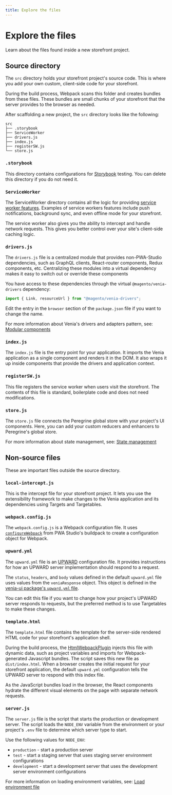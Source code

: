 ```yaml
---
title: Explore the files
---
```


# Explore the files

Learn about the files found inside a new storefront project.

## Source directory

The `src` directory holds your storefront project's source code.
This is where you add your own custom, client-side code for your storefront.

During the build process, Webpack scans this folder and creates bundles from these files.
These bundles are small chunks of your storefront that the server provides to the browser as needed.

After scaffolding a new project, the `src` directory looks like the following:

```tree
src
├── .storybook
├── ServiceWorker
├── drivers.js
├── index.js
├── registerSW.js
└── store.js
```

### `.storybook`

This directory contains configurations for [Storybook][] testing.
You can delete this directory if you do not need it.

[storybook]: https://storybook.js.org/docs/react/workflows/testing-with-storybook

### `ServiceWorker`

The ServiceWorker directory contains all the logic for providing [service worker features][].
Examples of service workers features include push notifications, background sync, and even offline mode for your storefront.

The service worker also gives you the ability to intercept and handle network requests.
This gives you better control over your site's client-side caching logic.

[service worker features]: https://developers.google.com/web/fundamentals/primers/service-workers

### `drivers.js`

The `drivers.js` file is a centralized module that provides non-PWA-Studio dependencies, such as GraphQL clients, React-router components, Redux components, etc.
Centralizing these modules into a virtual dependency makes it easy to switch out or override these components

You have access to these dependencies through the virtual `@magento/venia-drivers` dependency:

```js
import { Link, resourceUrl } from "@magento/venia-drivers";
```

Edit the entry in the `browser` section of the `package.json` file if you want to change the name.

For more information about Venia's drivers and adapters pattern, see: [Modular components][]

[modular components]: /getstarted/packages/venia/drivers-adapters/

### `index.js`

The `index.js` file is the entry point for your application.
It imports the Venia application as a single component and renders it in the DOM.
It also wraps it up inside components that provide the drivers and application context.

### `registerSW.js`

This file registers the service worker when users visit the storefront.
The contents of this file is standard, boilerplate code and does not need modifications.

### `store.js`

The `store.js` file connects the Peregrine global store with your project's UI components.
Here, you can add your custom reducers and enhancers to Peregrine's global store.

For more information about state management, see: [State management][]

[state management]: /getstarted/general-concepts/state-management/

## Non-source files

These are important files outside the source directory.

### `local-intercept.js`

This is the intercept file for your storefront project.
It lets you use the extensibility framework to make changes to the Venia application and its dependencies using Targets and Targetables.

### `webpack.config.js`

The `webpack.config.js` is a Webpack configuration file.
It uses [`configureWebpack`][] from PWA Studio's buildpack to create a configuration object for Webpack.

[`configurewebpack`]: /api/buildpack/webpack/configure/

### `upward.yml`

The `upward.yml` file is an [UPWARD][] configuration file.
It provides instructions for how an UPWARD server implementation should respond to a request.

The `status`, `headers`, and `body` values defined in the default `upward.yml` file uses values from the `veniaResponse` object.
This object is defined in the [venia-ui package's `upward.yml` file][].

You can edit this file if you want to change how your project's UPWARD server responds to requests,
but the preferred method is to use Targetables to make these changes.

[upward]: /getstarted/packages/upward/
[venia-ui package's `upward.yml` file]: https://github.com/magento/pwa-studio/blob/develop/packages/venia-ui/upward.yml

### `template.html`

The `template.html` file contains the template for the server-side rendered HTML code for your storefront's application shell.

During the build process, the [HtmlWebpackPlugin][] injects this file with dynamic data, such as project variables and imports for Webpack-generated Javascript bundles.
The script saves this new file as `dist/index.html`.
When a browser creates the initial request for your storefront application, the default `upward.yml` configuration tells the UPWARD server to respond with this index file.

As the JavaScript bundles load in the browser, the React components hydrate the different visual elements on the page with separate network requests.

[htmlwebpackplugin]: https://webpack.js.org/plugins/html-webpack-plugin/

### `server.js`

The `server.js` file is the script that starts the production or development server.
The script loads the `NODE_ENV` variable from the environment or your project's `.env` file to determine which server type to start.

Use the following values for `NODE_ENV`:

- `production` - start a production server
- `test` - start a staging server that uses staging server environment configurations
- `development` - start a development server that uses the development server environment configurations

For more information on loading environment variables, see: [Load environment file][]

[load environment file]: /api/buildpack/cli/load-environment-file/
